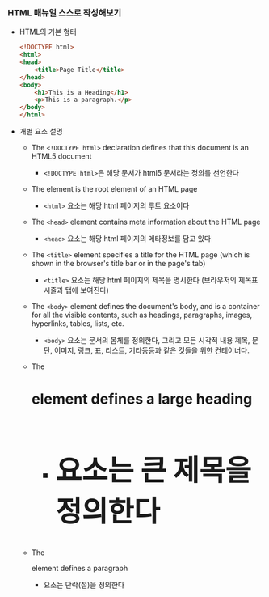 ### HTML 매뉴얼 스스로 작성해보기 

- HTML의 기본 형태

    ```html
    <!DOCTYPE html>
    <html>
    <head>
        <title>Page Title</title>
    </head>
    <body>
        <h1>This is a Heading</h1>
        <p>This is a paragraph.</p>
    </body>
    </html>
    ```

- 개별 요소 설명

  - The `<!DOCTYPE html>` declaration defines that this document is an HTML5 document
    - `<!DOCTYPE html>`은 해당 문서가 html5 문서라는 정의를 선언한다 

  - The <html> element is the root element of an HTML page
    - `<html>` 요소는 해당 html 페이지의 루트 요소이다

  - The `<head>` element contains meta information about the HTML page
    - `<head>` 요소는 해당 html 페이지의 메타정보를 담고 있다

  - The `<title>` element specifies a title for the HTML page (which is shown in the browser's title bar or in the page's tab)
    - `<title>` 요소는 해당 html 페이지의 제목을 명시한다 (브라우저의 제목표시줄과 탭에 보여진다)

  - The `<body>` element defines the document's body, and is a container for all the visible contents, such as headings, paragraphs, images, hyperlinks, tables, lists, etc.
    - `<body>` 요소는 문서의 몸체를 정의한다, 그리고 모든 시각적 내용 제목, 문단, 이미지, 링크, 표, 리스트, 기타등등과 같은 것들을 위한 컨테이너다.

  - The <h1> element defines a large heading
    - <h1> 요소는 큰 제목을 정의한다

  - The <p> element defines a paragraph
    - <p> 요소는 단락(절)을 정의한다
